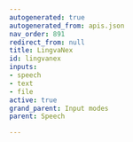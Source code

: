 ```yaml
---
autogenerated: true
autogenerated_from: apis.json
nav_order: 891
redirect_from: null
title: LingvaNex
id: lingvanex
inputs:
- speech
- text
- file
active: true
grand_parent: Input modes
parent: Speech

---
```


